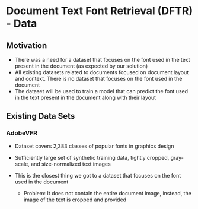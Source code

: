 # Document Text Font Retrieval (DFTR) - Data
## Motivation
- There was a need for a dataset that focuses on the font used in the text present in the document (as expected by our solution)
- All existing datasets related to documents focused on document layout and context. There is no dataset that focuses on the font used in the document
- The dataset will be used to train a model that can predict the font used in the text present in the document along with their layout

## Existing Data Sets
### AdobeVFR
- Dataset covers 2,383 classes of popular fonts in graphics design
- Sufficiently large set of synthetic training data, tightly cropped, gray-scale, and size-normalized text images
- This is the closest thing we got to a dataset that focuses on the font used in the document

    * Problem: It does not contain the entire document image, instead, the image of the text is cropped and provided
    
